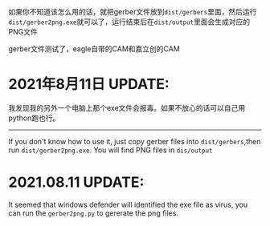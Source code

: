 如果你不知道该怎么用的话，就把gerber文件放到`dist/gerbers`里面，然后运行`dist/gerber2png.exe`就可以了，运行结束后在`dist/output`里面会生成对应的PNG文件

gerber文件测试了，eagle自带的CAM和嘉立创的CAM

# 2021年8月11日 UPDATE:
  我发现我的另外一个电脑上那个exe文件会报毒。如果不放心的话可以自己用python跑也行。
  
---

If you don't know how to use it, just copy gerber files into `dist/gerbers`,then run `dist/gerber2png.exe`. You will find PNG files in `dis/output`
# 2021.08.11 UPDATE:
  It seemed that windows defender will identified the exe file as virus, you can run the `gerber2png.py` to gererate the png files.
